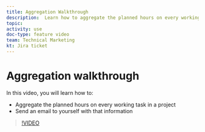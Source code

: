 ```yaml
---
title: Aggregation Walkthrough
description:  Learn how to aggregate the planned hours on every working task in a project and send an email to yourself with that info, all in [!DNL Adobe Workfront Fusion].
topic: 
activity: use
doc-type: feature video
team: Technical Marketing
kt: Jira ticket 
---
```

# Aggregation walkthrough

In this video, you will learn how to:

* Aggregate the planned hours on every working task in a project
* Send an email to yourself with that information

>[!VIDEO](https://video.tv.adobe.com/v/335280/?quality=12)
